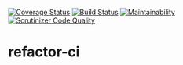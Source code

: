 [![Coverage Status](https://coveralls.io/repos/github/francis94c/refactor-ci/badge.svg?branch=master)](https://coveralls.io/github/francis94c/refactor-ci?branch=master) [![Build Status](https://travis-ci.org/francis94c/refactor-ci.svg?branch=master)](https://travis-ci.org/francis94c/refactor-ci) [![Maintainability](https://api.codeclimate.com/v1/badges/29e49c05a1d1404f365d/maintainability)](https://codeclimate.com/github/francis94c/refactor-ci/maintainability) [![Scrutinizer Code Quality](https://scrutinizer-ci.com/g/francis94c/refactor-ci/badges/quality-score.png?b=master)](https://scrutinizer-ci.com/g/francis94c/refactor-ci/?branch=master)

# refactor-ci

